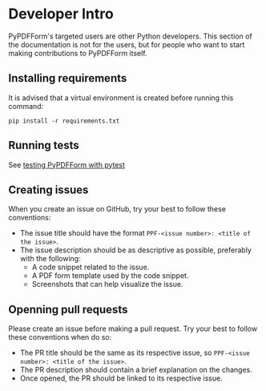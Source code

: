 # Developer Intro

PyPDFForm's targeted users are other Python developers. This section of the documentation is not for the users, 
but for people who want to start making contributions to PyPDFForm itself.

## Installing requirements

It is advised that a virtual environment is created before running this command:

```shell
pip install -r requirements.txt
```

## Running tests

See [testing PyPDFForm with pytest](dev_test.md)

## Creating issues

When you create an issue on GitHub, try your best to follow these conventions:

* The issue title should have the format `PPF-<issue number>: <title of the issue>`.
* The issue description should be as descriptive as possible, preferably with the following:
    * A code snippet related to the issue.
    * A PDF form template used by the code snippet.
    * Screenshots that can help visualize the issue.

## Openning pull requests

Please create an issue before making a pull request. Try your best to follow these conventions when do so:

* The PR title should be the same as its respective issue, so `PPF-<issue number>: <title of the issue>`.
* The PR description should contain a brief explanation on the changes.
* Once opened, the PR should be linked to its respective issue.
